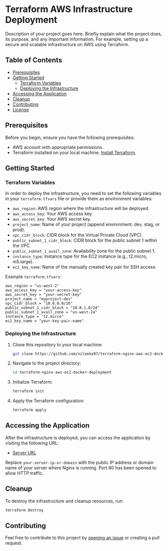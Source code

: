 # Terraform AWS Infrastructure Deployment

Description of your project goes here. Briefly explain what the project does, its purpose, and any important information. For example, setting up a secure and scalable infrastructure on AWS using Terraform.

## Table of Contents

- [Prerequisites](#prerequisites)
- [Getting Started](#getting-started)
  - [Terraform Variables](#terraform-variables)
  - [Deploying the Infrastructure](#deploying-the-infrastructure)
- [Accessing the Application](#accessing-the-application)
- [Cleanup](#cleanup)
- [Contributing](#contributing)
- [License](#license)

## Prerequisites

Before you begin, ensure you have the following prerequisites:

- AWS account with appropriate permissions.
- Terraform installed on your local machine. [Install Terraform](https://learn.hashicorp.com/tutorials/terraform/install-cli).

## Getting Started

### Terraform Variables

In order to deploy the infrastructure, you need to set the following variables in your `terraform.tfvars` file or provide them as environment variables:

- `aws_region`: AWS region where the infrastructure will be deployed.
- `aws_access_key`: Your AWS access key.
- `aws_secret_key`: Your AWS secret key.
- `project_name`: Name of your project (append environment: dev, stag, or prod).
- `vpc_cidr_block`: CIDR block for the Virtual Private Cloud (VPC).
- `public_subnet_1_cidr_block`: CIDR block for the public subnet 1 within the VPC.
- `public_subnet_1_avail_zone`: Availability zone for the public subnet 1.
- `instance_type`: Instance type for the EC2 instance (e.g., t2.micro, m5.large).
- `ec2_key_name`: Name of the manually created key pair for SSH access.

Example `terraform.tfvars`:

```hcl
aws_region = "us-west-2"
aws_access_key = "your-access-key"
aws_secret_key = "your-secret-key"
project_name = "myproject-dev"
vpc_cidr_block = "10.0.0.0/16"
public_subnet_1_cidr_block = "10.0.1.0/24"
public_subnet_1_avail_zone = "us-west-2a"
instance_type = "t2.micro"
ec2_key_name = "your-key-pair-name"
```

### Deploying the Infrastructure

1. Clone this repository to your local machine:

   ```bash
   git clone https://github.com/nileeka97/terraform-nginx-aws-ec2-docker-deployment.git
   ```

2. Navigate to the project directory:

   ```bash
   cd terraform-nginx-aws-ec2-docker-deployment
   ```

3. Initialize Terraform:

   ```bash
   terraform init
   ```

4. Apply the Terraform configuration:

   ```bash
   terraform apply
   ```

## Accessing the Application

After the infrastructure is deployed, you can access the application by visiting the following URL:

- [Server URL](http://your-server-ip-or-domain)

Replace `your-server-ip-or-domain` with the public IP address or domain name of your server where Nginx is running. Port 80 has been opened to allow HTTP traffic.

## Cleanup

To destroy the infrastructure and cleanup resources, run:

```bash
terraform destroy
```

## Contributing

Feel free to contribute to this project by [opening an issue](https://github.com/nileeka97/terraform-nginx-aws-ec2-docker-deployment/issues) or creating a pull request.
